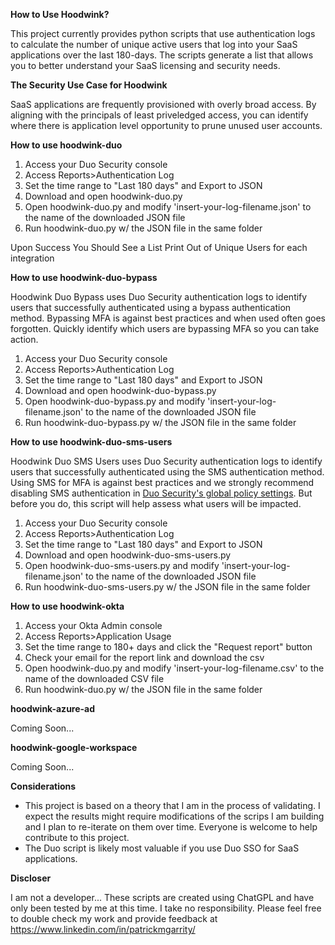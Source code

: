 **How to Use Hoodwink?**

This project currently provides python scripts that use authentication logs to calculate the number of unique active users that log into your SaaS applications over the last 180-days. The scripts generate a list that allows you to better understand your SaaS licensing and security needs.

**The Security Use Case for Hoodwink** 

SaaS applications are frequently provisioned with overly broad access. By aligning with the principals of least priveledged access, you can identify where there is application level opportunity to prune unused user accounts.

**How to use hoodwink-duo**
1. Access your Duo Security console 
2. Access Reports>Authentication Log
3. Set the time range to "Last 180 days" and Export to JSON
4. Download and open hoodwink-duo.py 
5. Open hoodwink-duo.py and modify 'insert-your-log-filename.json' to the name of the downloaded JSON file 
6. Run hoodwink-duo.py w/ the JSON file in the same folder

Upon Success You Should See a List Print Out of Unique Users for each integration

**How to use hoodwink-duo-bypass**

Hoodwink Duo Bypass uses Duo Security authentication logs to identify users that successfully authenticated using a bypass authentication method. Bypassing MFA is against best practices and when used often goes forgotten. Quickly identify which users are bypassing MFA so you can take action.

1. Access your Duo Security console 
2. Access Reports>Authentication Log
3. Set the time range to "Last 180 days" and Export to JSON
4. Download and open hoodwink-duo-bypass.py 
5. Open hoodwink-duo-bypass.py and modify 'insert-your-log-filename.json' to the name of the downloaded JSON file 
6. Run hoodwink-duo-bypass.py w/ the JSON file in the same folder

**How to use hoodwink-duo-sms-users**

Hoodwink Duo SMS Users uses Duo Security authentication logs to identify users that successfully authenticated using the SMS authentication method. Using SMS for MFA is against best practices and we strongly recommend disabling SMS authentication in [Duo Security's global policy settings](https://duo.com/docs/policy#authentication-methods). But before you do, this script will help assess what users will be impacted.

1. Access your Duo Security console 
2. Access Reports>Authentication Log
3. Set the time range to "Last 180 days" and Export to JSON
4. Download and open hoodwink-duo-sms-users.py 
5. Open hoodwink-duo-sms-users.py and modify 'insert-your-log-filename.json' to the name of the downloaded JSON file 
6. Run hoodwink-duo-sms-users.py w/ the JSON file in the same folder

**How to use hoodwink-okta**

1. Access your Okta Admin console 
2. Access Reports>Application Usage
3. Set the time range to 180+ days and click the "Request report" button
4. Check your email for the report link and download the csv 
5. Open hoodwink-duo.py and modify 'insert-your-log-filename.csv' to the name of the downloaded CSV file 
6. Run hoodwink-duo.py w/ the JSON file in the same folder

**hoodwink-azure-ad**

Coming Soon...

**hoodwink-google-workspace**

Coming Soon...

**Considerations**
- This project is based on a theory that I am in the process of validating. I expect the results might require modifications of the scrips I am building and I plan to re-iterate on them over time. Everyone is welcome to help contribute to this project. 
- The Duo script is likely most valuable if you use Duo SSO for SaaS applications. 

**Discloser**

I am not a developer... These scripts are created using ChatGPL and have only been tested by me at this time. I take no responsibility. Please feel free to double check my work and provide feedback at https://www.linkedin.com/in/patrickmgarrity/
